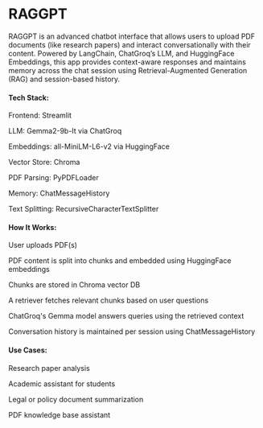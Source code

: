 # RAGGPT
RAGGPT is an advanced chatbot interface that allows users to upload PDF documents (like research papers) and interact conversationally with their content. Powered by LangChain, ChatGroq’s LLM, and HuggingFace Embeddings, this app provides context-aware responses and maintains memory across the chat session using Retrieval-Augmented Generation (RAG) and session-based history.

#### Tech Stack:
Frontend: Streamlit

LLM: Gemma2-9b-It via ChatGroq

Embeddings: all-MiniLM-L6-v2 via HuggingFace

Vector Store: Chroma

PDF Parsing: PyPDFLoader

Memory: ChatMessageHistory

Text Splitting: RecursiveCharacterTextSplitter

#### How It Works:
User uploads PDF(s)

PDF content is split into chunks and embedded using HuggingFace embeddings

Chunks are stored in Chroma vector DB

A retriever fetches relevant chunks based on user questions

ChatGroq's Gemma model answers queries using the retrieved context

Conversation history is maintained per session using ChatMessageHistory

#### Use Cases:
Research paper analysis

Academic assistant for students

Legal or policy document summarization

PDF knowledge base assistant
